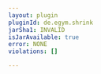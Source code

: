 ```yaml
---
layout: plugin
pluginId: de.egym.shrink
jarSha1: INVALID
isJarAvailable: true
error: NONE
violations: []

---
```

